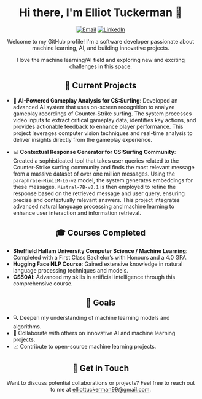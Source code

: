 <h1 align="center">Hi there, I'm Elliot Tuckerman 👋</h1>

<p align="center">
  <a href="mailto:elliottuckerman99@gmail.com"><img src="https://img.shields.io/badge/-Email-ff69b4" alt="Email"></a>
  <a href="https://linkedin.com/in/elliottuckerman/"><img src="https://img.shields.io/badge/-LinkedIn-0077b5" alt="LinkedIn"></a>
</p>

<p align="center">Welcome to my GitHub profile! I'm a software developer passionate about machine learning, AI, and building innovative projects. </p><p align="center">I love the machine learning/AI field and exploring new and exciting challenges in this space.</p>

<h2 align="center">🔭 Current Projects</h2>

- 🧠 **AI-Powered Gameplay Analysis for CS:Surfing**: Developed an advanced AI system that uses on-screen recognition to analyze gameplay recordings of Counter-Strike surfing. The system processes video inputs to extract critical gameplay data, identifies key actions, and provides actionable feedback to enhance player performance. This project leverages computer vision techniques and real-time analysis to deliver insights directly from the gameplay experience.

- 📊 **Contextual Response Generator for CS:Surfing Community**: Created a sophisticated tool that takes user queries related to the Counter-Strike surfing community and finds the most relevant message from a massive dataset of over one million messages. Using the `paraphrase-MiniLM-L6-v2` model, the system generates embeddings for these messages. `Mistral-7B-v0.1` is then employed to refine the response based on the retrieved message and user query, ensuring precise and contextually relevant answers. This project integrates advanced natural language processing and machine learning to enhance user interaction and information retrieval.

<h2 align="center">🎓 Courses Completed</h2>

- **Sheffield Hallam University Computer Science / Machine Learning**: Completed with a First Class Bachelor’s with Honours and a 4.0 GPA.
- **Hugging Face NLP Course**: Gained extensive knowledge in natural language processing techniques and models.
- **CS50AI**: Advanced my skills in artificial intelligence through this comprehensive course.

<h2 align="center">🌱 Goals</h2>

- 🔍 Deepen my understanding of machine learning models and algorithms.
- 🚀 Collaborate with others on innovative AI and machine learning projects.
- 📈 Contribute to open-source machine learning projects.

<h2 align="center">💬 Get in Touch</h2>

<p align="center">
  Want to discuss potential collaborations or projects? Feel free to reach out to me at <a href="mailto:elliottuckerman99@gmail.com">elliottuckerman99@gmail.com</a>.
</p>
